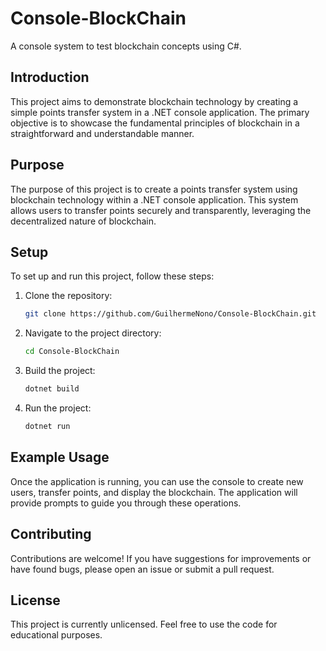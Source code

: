 # Console-BlockChain

A console system to test blockchain concepts using C#.

## Introduction

This project aims to demonstrate blockchain technology by creating a simple points transfer system in a .NET console application. The primary objective is to showcase the fundamental principles of blockchain in a straightforward and understandable manner.

## Purpose

The purpose of this project is to create a points transfer system using blockchain technology within a .NET console application. This system allows users to transfer points securely and transparently, leveraging the decentralized nature of blockchain.

## Setup

To set up and run this project, follow these steps:

1. Clone the repository:
   ```bash
   git clone https://github.com/GuilhermeNono/Console-BlockChain.git
   ```
2. Navigate to the project directory:
   ```bash
   cd Console-BlockChain
   ```
3. Build the project:
   ```bash
   dotnet build
   ```
4. Run the project:
   ```bash
   dotnet run
   ```

## Example Usage

Once the application is running, you can use the console to create new users, transfer points, and display the blockchain. The application will provide prompts to guide you through these operations.

## Contributing

Contributions are welcome! If you have suggestions for improvements or have found bugs, please open an issue or submit a pull request.

## License

This project is currently unlicensed. Feel free to use the code for educational purposes.

